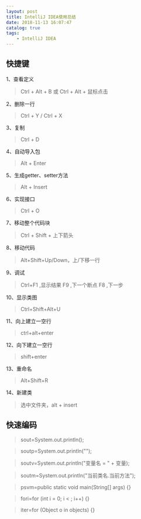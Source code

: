 ```yaml
---
layout: post
title: IntelliJ IDEA使用总结
date: 2018-11-13 16:07:47
catalog: true
tags:
    - IntelliJ IDEA
---
```


## 快捷键

1、查看定义

> Ctrl + Alt + B 或 Ctrl + Alt + 鼠标点击

2、删除一行

> Ctrl + Y / Ctrl + X

3、复制

> Ctrl + D

4、自动导入包

> Alt + Enter

5、生成getter、setter方法

> Alt + Insert

6、实现接口

> Ctrl + O

7、移动整个代码块

> Ctrl + Shift + 上下箭头

8、移动代码

> Alt+Shift+Up/Down，上/下移一行

9、调试

> Ctrl+F1 ,显示结果
> F9 ,下一个断点 F8 ,下一步

10、显示类图

> Ctrl+Shift+Alt+U

11、向上建立一空行

> ctrl+alt+enter

12、向下建立一空行

> shift+enter

13、重命名

> Alt+Shift+R

14、新建类

> 选中文件夹，alt + insert

## 快速编码

> sout=System.out.println();

> soutp=System.out.println("");

> soutv=System.out.println("变量名 = " + 变量);

> soutm=System.out.println("当前类名.当前方法");

> psvm=public static void main(String[] args) {}

> fori=for (int i = 0; i < ; i++) {}

> iter=for (Object o in objects) {}